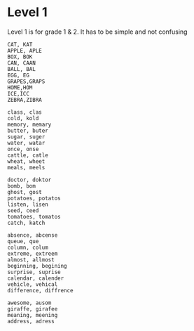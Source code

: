 # Level 1

Level 1 is for grade 1 & 2. It has to be simple and not confusing

```
CAT, KAT 
APPLE, APLE
BOX, BOK
CAN, CAAN
BALL, BAL
EGG, EG
GRAPES,GRAPS
HOME,HOM
ICE,ICC
ZEBRA,ZIBRA
```

```
class, clas
cold, kold
memory, memary
butter, buter
sugar, suger
water, watar
once, onse
cattle, catle
wheat, wheet
meals, meels
```

```
doctor, doktor
bomb, bom
ghost, gost
potatoes, potatos
listen, lisen
seed, ceed
tomatoes, tomatos
catch, katch
```

```
absence, abcense
queue, que
column, colum
extreme, extreem
almost, allmost
beginning, begining
surprise, suprise
calendar, calender
vehicle, vehical
difference, diffrence
```

```
awesome, ausom
giraffe, girafee
meaning, meening
address, adress
```
